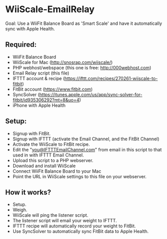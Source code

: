# WiiScale-EmailRelay

  Goal: Use a WiiFit Balance Board as 'Smart Scale' and have it automatically sync with Apple Health.
  
## Required: 
- WiiFit Balance Board 
- WiiScale for Mac (http://snosrap.com/wiiscale/)
- PHP webhost/webspace (this one is free: http://000webhost.com)
- Email Relay script (this file)
- IFTTT account & recipe (https://ifttt.com/recipes/270261-wiiscale-to-fitbit)
- FitBit account (https://www.fitbit.com)
- SyncSolver (https://itunes.apple.com/us/app/sync-solver-for-fitbit/id935306292?mt=8&uo=4)
- iPhone with Apple Health

## Setup:
- Signup with FitBit. 
- Signup with IFTTT (activate the Email Channel, and the FitBit Channel)
- Activate the WiiScale to FitBit recipe. 
- Edit the "you@IFTTTEmailChannel.com" from email in this script to that used in with IFTTT Email Channel.
- Upload this script to a PHP webserver. 
- Download and install WiiScale
- Connect WiiFit Balance Board to your Mac
- Point the URL in WiiScale settings to this file on your webserver.
  
## How it works?
- Setup.
- Weigh.
- WiiScale will ping the listener script.
- The listener script will email your weight to IFTTT. 
- IFTTT recipe will automatically record your weight to FitBit.
- Use SyncSolver to automatically sync FitBit data to Apple Health. 
